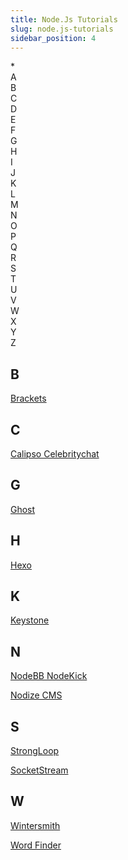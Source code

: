 ```yaml
---
title: Node.Js Tutorials
slug: node.js-tutorials
sidebar_position: 4
---
```


<div style={{
    display: 'flex',
    flexWrap: 'wrap',
}}>
    <div style={{ minWidth: '15%', display: 'flex', alignItems: 'center', justifyContent: 'center', }}>
        *
    </div>
    <div style={{ minWidth: '15%', display: 'flex', alignItems: 'center', justifyContent: 'center', }}>
        A
    </div>
    <div style={{ minWidth: '15%', display: 'flex', alignItems: 'center', justifyContent: 'center', }}>
        B
    </div>
    <div style={{ minWidth: '15%', display: 'flex', alignItems: 'center', justifyContent: 'center', }}>
        C
    </div>
    <div style={{ minWidth: '15%', display: 'flex', alignItems: 'center', justifyContent: 'center', }}>
        D
    </div>
    <div style={{ minWidth: '15%', display: 'flex', alignItems: 'center', justifyContent: 'center', }}>
        E
    </div>
    <div style={{ minWidth: '15%', display: 'flex', alignItems: 'center', justifyContent: 'center', }}>
        F
    </div>
    <div style={{ minWidth: '15%', display: 'flex', alignItems: 'center', justifyContent: 'center', }}>
        G
    </div>
    <div style={{ minWidth: '15%', display: 'flex', alignItems: 'center', justifyContent: 'center', }}>
        H
    </div>
    <div style={{ minWidth: '15%', display: 'flex', alignItems: 'center', justifyContent: 'center', }}>
        I
    </div>
    <div style={{ minWidth: '15%', display: 'flex', alignItems: 'center', justifyContent: 'center', }}>
        J
    </div>
    <div style={{ minWidth: '15%', display: 'flex', alignItems: 'center', justifyContent: 'center', }}>
        K
    </div>
    <div style={{ minWidth: '15%', display: 'flex', alignItems: 'center', justifyContent: 'center', }}>
        L
    </div>
    <div style={{ minWidth: '15%', display: 'flex', alignItems: 'center', justifyContent: 'center', }}>
        M
    </div>
    <div style={{ minWidth: '15%', display: 'flex', alignItems: 'center', justifyContent: 'center', }}>
        N
    </div>
    <div style={{ minWidth: '15%', display: 'flex', alignItems: 'center', justifyContent: 'center', }}>
        O
    </div>
    <div style={{ minWidth: '15%', display: 'flex', alignItems: 'center', justifyContent: 'center', }}>
        P
    </div>
    <div style={{ minWidth: '15%', display: 'flex', alignItems: 'center', justifyContent: 'center', }}>
        Q
    </div>
    <div style={{ minWidth: '15%', display: 'flex', alignItems: 'center', justifyContent: 'center', }}>
        R
    </div>
    <div style={{ minWidth: '15%', display: 'flex', alignItems: 'center', justifyContent: 'center', }}>
        S
    </div>
    <div style={{ minWidth: '15%', display: 'flex', alignItems: 'center', justifyContent: 'center', }}>
        T
    </div>
    <div style={{ minWidth: '15%', display: 'flex', alignItems: 'center', justifyContent: 'center', }}>
        U
    </div>
    <div style={{ minWidth: '15%', display: 'flex', alignItems: 'center', justifyContent: 'center', }}>
        V
    </div>
    <div style={{ minWidth: '15%', display: 'flex', alignItems: 'center', justifyContent: 'center', }}>
        W
    </div>
    <div style={{ minWidth: '15%', display: 'flex', alignItems: 'center', justifyContent: 'center', }}>
        X
    </div>
    <div style={{ minWidth: '15%', display: 'flex', alignItems: 'center', justifyContent: 'center', }}>
        Y
    </div>
    <div style={{ minWidth: '15%', display: 'flex', alignItems: 'center', justifyContent: 'center', }}>
        Z
    </div>
</div>

## B

[Brackets](https://cloudmydc.com/)

## C

[Calipso Celebritychat](https://cloudmydc.com/)

## G

[Ghost](https://cloudmydc.com/)

## H

[Hexo](https://cloudmydc.com/)

## K

[Keystone](https://cloudmydc.com/)

## N

[NodeBB NodeKick](https://cloudmydc.com/)

[Nodize CMS](https://cloudmydc.com/)

## S

[StrongLoop](https://cloudmydc.com/)

[SocketStream](https://cloudmydc.com/)

## W

[Wintersmith](https://cloudmydc.com/)

[Word Finder](https://cloudmydc.com/)
